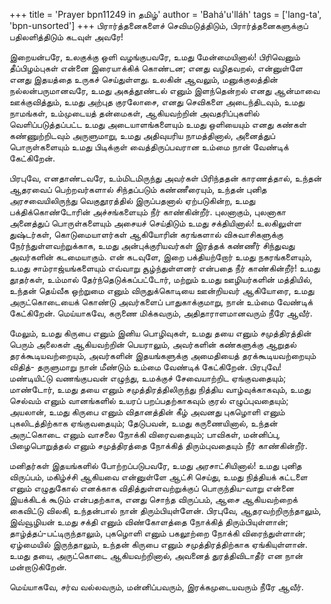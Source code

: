 +++
title = 'Prayer bpn11249 in தமிழ்'
author = 'Bahá'u'lláh'
tags = ['lang-ta', 'bpn-unsorted']
+++
பிரார்த்தனைகளைச் செவிமடுத்திடும், பிரார்த்தனைகளுக்குப் பதிலளித்திடும் கடவுள் அவரே!

இறையன்பரே, உலகுக்கு ஒளி வழங்குபவரே, உமது மேன்மையினால்!  பிரிவெனும் தீப்பிழம்புகள் என்னை இரையாக்கிக் கொண்டன; எனது வழிதவறல், என்னுள்ளே எனது இதயத்தை உருகச் செய்துள்ளது.  உலகின் ஆவலும், மனுக்குலத்தின் நல்லன்பருமானவரே, உமது  அகத்தூண்டல் எனும் இளந்தென்றல் எனது ஆன்மாவை ஊக்குவித்தும், உமது  அற்புத குரலோசை, எனது செவிகளை அடைந்திடவும், உமது நாமங்கள், உம்முடையத் தன்மைகள், ஆகியவற்றின் அவதரிப்புகளில் வெளிப்படுத்தப்பட்ட உமது  அடையாளங்களையும் உமது  ஒளியையும்  எனது கண்கள் கண்ணுற்றிடவும்  அருளுமாறு, உமது அதிவுயரிய நாமத்தினால், அனைத்துப் பொருள்களையும் உமது பிடிக்குள் வைத்திருப்பவரான உம்மை நான் வேண்டிக் கேட்கிறேன்.

பிரபுவே, எனதாண்டவரே, உம்மிடமிருந்து அவர்கள் பிரிந்ததன் காரணத்தால்,  உந்தன் ஆதரவைப் பெற்றவர்களால் சிந்தப்படும்  கண்ணீரையும், உந்தன் புனித அரசவையிலிருந்து வெகுதூரத்தில்  இருப்பதனால் ஏற்படுகின்ற, உமது பக்திக்கொண்டோரின் அச்சங்களையும் நீர் காண்கின்றீர். புலனாகும், புலனாகா அனைத்துப் பொருள்களையும் அசையச் செய்திடும் உமது சக்தியினால்!  உலகிலுள்ள துஷ்டர்கள், கொடுமையாளர்கள் ஆகியோரின் கரங்களால் விசுவாசிகளுக்கு நேர்ந்துள்ளவற்றுக்காக, உமது அன்புக்குரியவர்கள் இரத்தக் கண்ணீர் சிந்துவது அவர்களின் கடமையாகும். என் கடவுளே, இறை பக்தியற்றோர் உமது நகரங்களையும், உமது  சாம்ராஜ்யங்களையும் எவ்வாறு சூழ்ந்துள்ளனர் என்பதை நீர்  காண்கின்றீர்! உமது  தூதர்கள், உம்மால்  தேர்ந்தெடுக்கப்பட்டோர், மற்றும் உமது  ஊழியர்களின் மத்தியில், உந்தன் தெய்வீக ஒற்றுமை எனும் விருதுக்கொடியை  ஊன்றியவர் ஆகியோரை, உமது  அருட்கொடையைக் கொண்டு அவர்களைப் பாதுகாக்குமாறு, நான் உம்மை வேண்டிக் கேட்கிறேன். மெய்யாகவே, கருணை மிக்கவரும், அதிதாராளமானவரும் நீரே ஆவீர்.

மேலும், உமது கிருபை எனும் இனிய பொழிவுகள், உமது  தயை எனும் சமுத்திரத்தின் பெரும் அலைகள் ஆகியவற்றின் பெயராலும், அவர்களின் கண்களுக்கு ஆறுதல் தரக்கூடியவற்றையும், அவர்களின் இதயங்களுக்கு  அமைதியைத் தரக்கூடியவற்றையும் விதித்- தருளுமாறு நான் மீண்டும் உம்மை  வேண்டிக் கேட்கிறேன்.  பிரபுவே! மண்டியிட்டு வணங்குபவன் எழுந்து, உமக்குச் சேவையாற்றிட ஏங்குவதையும்; மாண்டோர்,  உமது  தயை  எனும்  சமுத்திரத்திலிருந்து நித்திய வாழ்வுக்காகவும், உமது செல்வம் எனும் வானங்களில் உயரப் பறப்பதற்காகவும்  குரல் எழுப்புவதையும்; அயலான், உமது கிருபை எனும் விதானத்தின் கீழ் அவனது புகழொளி எனும் புகலிடத்திற்காக ஏங்குவதையும்; தேடுபவன், உமது  கருணையினால், உந்தன் அருட்கொடை எனும் வாசலை நோக்கி விரைவதையும்; பாவிகள், மன்னிப்பு, பிழைபொறுத்தல் எனும் சமுத்திரத்தை நோக்கித் திரும்புவதையும் நீர் காண்கின்றீர்.

மனிதர்கள் இதயங்களில் போற்றப்படுபவரே, உமது அரசாட்சியினால்!  உமது புனித விருப்பம், மகிழ்ச்சி ஆகியவை என்னுள்ளே  ஆட்சி செய்து, உமது  நித்தியக் கட்டளை எனும் எழுதுகோல் எனக்காக விதித்துள்ளவற்றுக்குப் பொருந்திய-வாறு என்னை இயக்கிடக் கூடும் என்பதற்காக, எனது சொந்த விருப்பம், ஆசை ஆகியவற்றைக் கைவிட்டு விலகி, உந்தன்பால்  நான் திரும்பியுள்ளேன்.  பிரபுவே, ஆதரவற்றிருந்தாலும், இவ்வூழியன் உமது சக்தி எனும் விண்கோளத்தை நோக்கித் திரும்பியுள்ளான்; தாழ்த்தப்-பட்டிருந்தாலும், புகழொளி  எனும் பகலூற்றை நோக்கி விரைந்துள்ளான்; ஏழ்மையில் இருந்தாலும், உந்தன் கிருபை எனும் சமுத்திரத்திற்காக ஏங்கியுள்ளான். உமது  தயை, அருட்கொடை ஆகியவற்றினால், அவனைத் துரத்திவிடாதீர் என நான் மன்றாடுகிறேன். 

மெய்யாகவே, சர்வ  வல்லவரும், மன்னிப்பவரும், இரக்கமுடையவரும் நீரே ஆவீர்.
